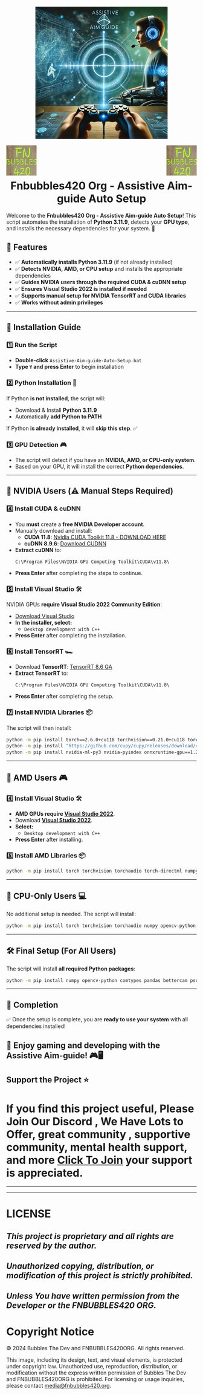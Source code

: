 <p align="center">
  <img src="https://github.com/FNBUBBLES420-ORG/Assistive-AimGuide/blob/main/banner/Assitive-AimGuide.png" alt="Assistive-AimGuide" width="350">
</p>

<p align="center">
  <img src="https://github.com/FNBUBBLES420-ORG/Assistive-AimGuide/blob/main/Assistive-Aim-guide-Auto-Setup/fnbubbles420.png" alt="Fnbubbles420 Logo" width="80" align="left">
  <img src="https://github.com/FNBUBBLES420-ORG/Assistive-AimGuide/blob/main/Assistive-Aim-guide-Auto-Setup/fnbubbles420.png" alt="Fnbubbles420 Logo" width="80" align="right">
  <br><br><br>
  <h1 align="center">Fnbubbles420 Org - Assistive Aim-guide Auto Setup</h1>
</p>



Welcome to the **Fnbubbles420 Org - Assistive Aim-guide Auto Setup**! This script automates the installation of **Python 3.11.9**, detects your **GPU type**, and installs the necessary dependencies for your system. 🎯

## 📜 Features
- ✅ **Automatically installs Python 3.11.9** (if not already installed)
- ✅ **Detects NVIDIA, AMD, or CPU setup** and installs the appropriate dependencies
- ✅ **Guides NVIDIA users through the required CUDA & cuDNN setup**
- ✅ **Ensures Visual Studio 2022 is installed if needed**
- ✅ **Supports manual setup for NVIDIA TensorRT and CUDA libraries**
- ✅ **Works without admin privileges**

---

## 🔧 Installation Guide
### 1️⃣ Run the Script
- **Double-click** `Assistive-Aim-guide-Auto-Setup.bat`
- **Type `Y` and press Enter** to begin installation

### 2️⃣ Python Installation 🐍
If Python **is not installed**, the script will:
- Download & Install **Python 3.11.9**
- Automatically **add Python to PATH**

If Python **is already installed**, it will **skip this step**. ✅

### 3️⃣ GPU Detection 🎮
- The script will detect if you have an **NVIDIA, AMD, or CPU-only system**.
- Based on your GPU, it will install the correct **Python dependencies**.

---

## 🔹 NVIDIA Users (⚠️ Manual Steps Required)
### 4️⃣ Install CUDA & cuDNN
- You **must** create a **free NVIDIA Developer account**.
- Manually download and install:
  - **CUDA 11.8**: [Nvidia CUDA Toolkit 11.8 - DOWNLOAD HERE](https://developer.nvidia.com/cuda-11-8-0-download-archive)
  - **cuDNN 8.9.6**: [Download CUDNN](https://developer.nvidia.com/downloads/compute/cudnn/secure/8.9.6/local_installers/11.x/cudnn-windows-x86_64-8.9.6.50_cuda11-archive.zip/)
- **Extract cuDNN** to:
  ```
  C:\Program Files\NVIDIA GPU Computing Toolkit\CUDA\v11.8\
  ```
- **Press Enter** after completing the steps to continue.

### 5️⃣ Install Visual Studio 🛠️
NVIDIA GPUs **require Visual Studio 2022 Community Edition**:
- [Download Visual Studio](https://visualstudio.microsoft.com/vs/community/)
- **In the installer, select:**
  - `Desktop development with C++`
- **Press Enter** after completing the installation.

### 6️⃣ Install TensorRT 🏎️
- Download **TensorRT**: [TensorRT 8.6 GA](https://developer.nvidia.com/downloads/compute/machine-learning/tensorrt/secure/8.6.1/zip/TensorRT-8.6.1.6.Windows10.x86_64.cuda-11.8.zip)
- **Extract TensorRT** to:
  ```
  C:\Program Files\NVIDIA GPU Computing Toolkit\CUDA\v11.8\
  ```
- **Press Enter** after completing the setup.

### 7️⃣ Install NVIDIA Libraries 📦
The script will then install:
```bash
python -m pip install torch==2.6.0+cu118 torchvision==0.21.0+cu118 torchaudio==2.6.0+cu118 --index-url https://download.pytorch.org/whl/cu118
python -m pip install "https://github.com/cupy/cupy/releases/download/v13.3.0/cupy_cuda11x-13.3.0-cp311-cp311-win_amd64.whl"
python -m pip install nvidia-ml-py3 nvidia-pyindex onnxruntime-gpu==1.20.1 onnx==1.17.0 tensorrt
```

---

## 🔸 AMD Users 🎮
### 4️⃣ Install Visual Studio 🛠️
- **AMD GPUs require [Visual Studio 2022](https://visualstudio.microsoft.com/vs/community/)**.
- Download **[Visual Studio 2022](https://visualstudio.microsoft.com/vs/community/)**.
- **Select:**
  - `Desktop development with C++`
- **Press Enter** after installing.

### 5️⃣ Install AMD Libraries 📦
```bash
python -m pip install torch torchvision torchaudio torch-directml numpy opencv-python comtypes pandas cupy bettercam psutil colorama ultralytics PyAutoGUI PyGetWindow pywin32 pyyaml tqdm matplotlib seaborn requests ipython dxcam onnx onnx-simplifier onnxruntime onnxruntime-directml pyarmor dill serial
```

---

## 🔸 CPU-Only Users 💻
No additional setup is needed. The script will install:
```bash
python -m pip install torch torchvision torchaudio numpy opencv-python pyautogui pygetwindow pandas pywin32 pyyaml tqdm matplotlib seaborn requests ipython psutil dxcam onnxruntime serial bettercam pyarmor ultralytics onnx
```

---

## 🛠️ Final Setup (For All Users)
The script will install **all required Python packages**:
```bash
python -m pip install numpy opencv-python comtypes pandas bettercam psutil colorama ultralytics PyAutoGUI PyGetWindow pywin32 pyyaml tqdm matplotlib seaborn requests ipython dxcam onnx onnxruntime onnx-simplifier pyarmor dill serial
```

---

## 🎯 Completion
✅ Once the setup is complete, you are **ready to use your system** with all dependencies installed!

🚀 **Enjoy gaming and developing with the Assistive Aim-guide!** 🎮🖥️
---

## Support the Project ⭐

# **If you find this project useful, Please Join Our Discord , We Have Lots to Offer, great community , supportive community, mental health support, and more [Click To Join](https://discord.fnbubbles420.org/)** your support is appreciated. 
---



---
# LICENSE
## ***This project is proprietary and all rights are reserved by the author.***
## ***Unauthorized copying, distribution, or modification of this project is strictly prohibited.***
## ***Unless You have written permission from the Developer or the FNBUBBLES420 ORG.***


# Copyright Notice

© 2024 Bubbles The Dev and FNBUBBLES420ORG. All rights reserved.

This image, including its design, text, and visual elements, is protected under copyright law. Unauthorized use, reproduction, distribution, or modification without the express written permission of Bubbles The Dev and FNBUBBLES420ORG is prohibited. For licensing or usage inquiries, please contact [media@fnbubbles420.org](mailto:media@fnbubbles420.org).
